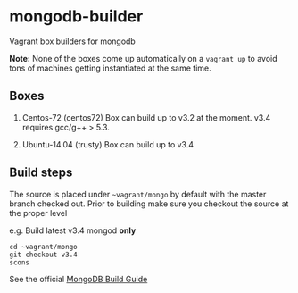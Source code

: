 # mongodb-builder
Vagrant box builders for mongodb

**Note:** None of the boxes come up automatically on a `vagrant up` to avoid tons of machines getting instantiated at the same time.

## Boxes
1. Centos-72 (centos72)
Box can build up to v3.2 at the moment.  v3.4 requires gcc/g++ > 5.3.

1. Ubuntu-14.04 (trusty)
Box can build up to v3.4

## Build steps
The source is placed under `~vagrant/mongo` by default with the master branch checked out.  Prior to building make sure you checkout the source at the proper level

e.g. Build latest v3.4 mongod **only**
```
cd ~vagrant/mongo
git checkout v3.4
scons
```

See the official [MongoDB Build Guide](https://github.com/mongodb/mongo/blob/master/docs/building.md)
